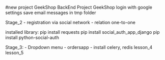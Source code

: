 #new project GeekShop
BackEnd Project GeekShop
login with google settings
save email messages in tmp folder

Stage_2
    - registration via social network
    - relation one-to-one

installed library:
    pip install requests
    pip install social_auth_app_django
    pip install python-social-auth

Stage_3:
    - Dropdown menu
    - ordersapp
    - install celery, redis
lesson_4
lesson_5



